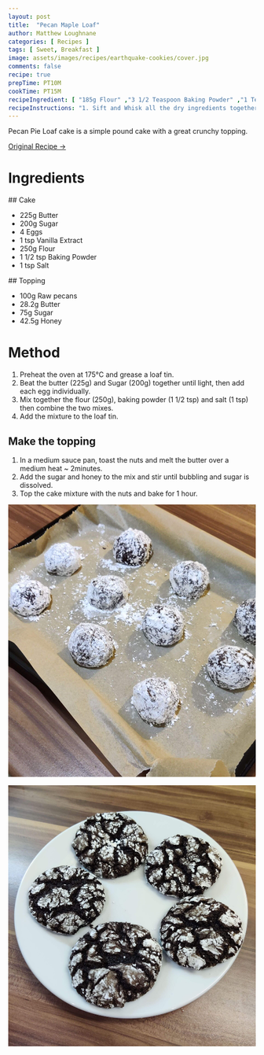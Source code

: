 ```yaml
---
layout: post
title:  "Pecan Maple Loaf"
author: Matthew Loughnane
categories: [ Recipes ]
tags: [ Sweet, Breakfast ]
image: assets/images/recipes/earthquake-cookies/cover.jpg
comments: false
recipe: true
prepTime: PT10M
cookTime: PT15M
recipeIngredient: [ "185g Flour" ,"3 1/2 Teaspoon Baking Powder" ,"1 Teaspoon Salt" ,"1 Tablespoon Granulated Sugar" ,"306ml Milk" ,"1 Egg" ,"42.4g Butter Melter" ]
recipeInstructions: "1. Sift and Whisk all the dry ingredients together. 2. Add all the wet ingredients to a well in the middle of the bowl."
---
```


Pecan Pie Loaf cake is a simple pound cake with a great crunchy topping.

<a target="_blank" href="https://www.delish.com/holiday-recipes/thanksgiving/a23012592/pecan-pie-pound-cake-recipe/" class="btn badge-primary">Original Recipe &rarr;</a>

# Ingredients

## Cake
-   225g Butter
-   200g Sugar
-   4 Eggs
-   1 tsp Vanilla Extract
-	250g Flour
-	1 1/2 tsp Baking Powder
-	1 tsp Salt

## Topping
- 	100g Raw pecans
-	28.2g Butter
-	75g Sugar
-	42.5g Honey


# Method
1. Preheat the oven at 175°C and grease a loaf tin.
2. Beat the butter (225g) and Sugar (200g) together until light, then add each egg individually.
3. Mix together the flour (250g), baking powder (1 1/2 tsp) and salt (1 tsp) then combine the two mixes.
4. Add the mixture to the loaf tin.

## Make the topping
1. In a medium sauce pan, toast the nuts and melt the butter over a medium heat ~ 2minutes.
2. Add the sugar and honey to the mix and stir until bubbling and sugar is dissolved.
3. Top the cake mixture with the nuts and bake for 1 hour.

![The cookies before going into the oven](/assets/images/recipes/earthquake-cookies/prep.jpg)

<div class="wider-image">
    <img class="featured-image lazyimg" src="/assets/images/recipes/earthquake-cookies/main.jpg" alt="">
</div>
